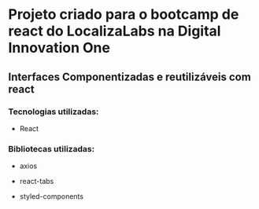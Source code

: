 # Projeto criado para o bootcamp de react do LocalizaLabs na Digital Innovation One

## Interfaces Componentizadas e reutilizáveis com react

### Tecnologias utilizadas:

- React

### Bibliotecas utilizadas:

- axios

- react-tabs

- styled-components
